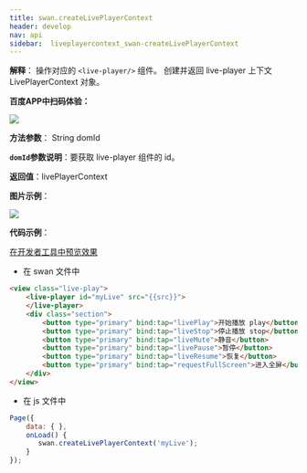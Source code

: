 ```yaml
---
title: swan.createLivePlayerContext
header: develop
nav: api
sidebar:  liveplayercontext_swan-createLivePlayerContext
---
```


 

**解释**： 操作对应的 `<live-player/>` 组件。 创建并返回 live-player 上下文 LivePlayerContext 对象。

**百度APP中扫码体验：**

<img src="https://b.bdstatic.com/miniapp/assets/images/doc_demo/live-player.png"  class="demo-qrcode-image" />


**方法参数**： String domId

**`domId`参数说明**：要获取 live-player 组件的 id。

**返回值**：livePlayerContext

**图片示例**：

<div class="m-doc-custom-examples">
    <div class="m-doc-custom-examples-correct">
        <img src="https://b.bdstatic.com/miniapp/images/liveplayer.gif">
    </div>
    <div class="m-doc-custom-examples-correct">
        <img src=" ">
    </div>
    <div class="m-doc-custom-examples-correct">
        <img src=" ">
    </div>     
</div>

**代码示例**：

<a href="swanide://fragment/703092891fd158851d3920c29e31113d1573523316988" title="在开发者工具中预览效果" target="_self">在开发者工具中预览效果</a>


* 在 swan 文件中

```html
<view class="live-play">
    <live-player id="myLive" src="{{src}}">
    </live-player>
    <div class="section">
        <button type="primary" bind:tap="livePlay">开始播放 play</button>
        <button type="primary" bind:tap="liveStop">停止播放 stop</button>
        <button type="primary" bind:tap="liveMute">静音</button>
        <button type="primary" bind:tap="livePause">暂停</button>
        <button type="primary" bind:tap="liveResume">恢复</button>
        <button type="primary" bind:tap="requestFullScreen">进入全屏</button>
    </div>
</view>
```

* 在 js 文件中

```js
Page({
    data: { },
    onLoad() {
       swan.createLivePlayerContext('myLive');
    }
});
```